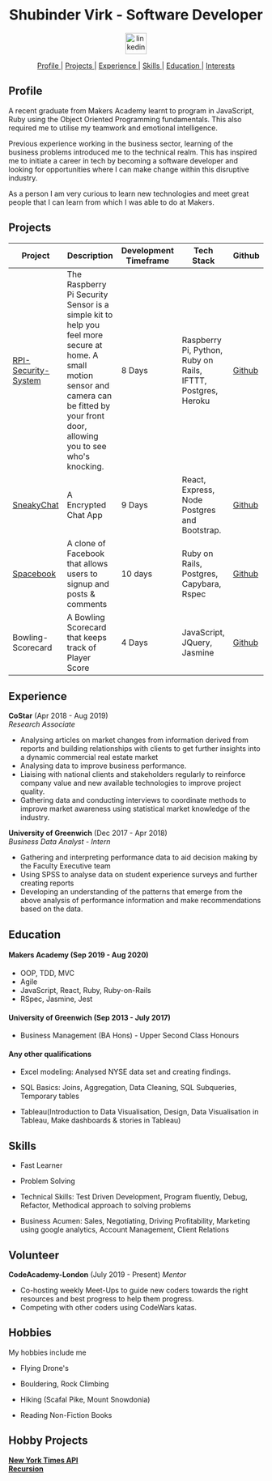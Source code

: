 <h1 align="center">Shubinder Virk - Software Developer</h1>

<div align="center"><a href="https://www.linkedin.com/in/shubinder-virk-40508982/">
<img src="https://www.iconfinder.com/data/icons/free-social-icons/67/linkedin_circle_color-512.png" alt="linkedin" hspace="15" height="42" width="42"></a></div>


<div align="center">

[Profile ](#profile) |
[Projects ](#Projects) |
[Experience ](#Experience) |
[Skills ](#Skills) |
[Education ](#education) |
[Interests ](#interests)

</div>


## Profile

A recent graduate from Makers Academy learnt to program in JavaScript, Ruby using the Object Oriented Programming fundamentals. This also required me to utilise my teamwork and emotional intelligence. 

Previous experience working in the business sector, learning of the business problems introduced me to the technical realm. This has inspired me to initiate a career in tech by becoming a software developer and looking for opportunities where I can make change within this disruptive industry. 

As a person I am very curious to learn new technologies and meet great people that I can learn from which I was able to do at Makers. 



## Projects
| Project       | Description         | Development Timeframe | Tech Stack  | Github |
|---------------|---------------------|-----------------------|---------------|--------------|
| [RPI-Security-System](https://github.com/SHUBV92/RPI-Security-Sensor)| The Raspberry Pi Security Sensor is a simple kit to help you feel more secure at home. A small motion sensor and camera can be fitted by your front door, allowing you to see who's knocking. | 8 Days | Raspberry Pi, Python, Ruby on Rails, IFTTT, Postgres, Heroku | [Github](https://github.com/SHUBV92/RPI-Security-Sensor)|
| [SneakyChat](http://sneakychat2020.herokuapp.com/) | A Encrypted Chat App | 9 Days | React, Express, Node Postgres and Bootstrap. | [Github](https://github.com/SHUBV92/sneakyChat)|
| [Spacebook](https://spaciest-of-books.herokuapp.com/) | A clone of Facebook that allows users to signup and posts & comments |10 days | Ruby on Rails, Postgres, Capybara, Rspec | [Github](https://github.com/SHUBV92/acebook-rails-template)
|Bowling-Scorecard| A Bowling Scorecard that keeps track of Player Score | 4 Days | JavaScript, JQuery, Jasmine | [Github](https://github.com/SHUBV92/bowling-challenge)



## Experience

**CoStar** (Apr 2018 - Aug 2019)    
*Research Associate*  
- Analysing articles on market changes from information derived from reports and building relationships    with clients to get further insights into a dynamic commercial real estate market 
- Analysing data to improve business performance.
- Liaising with national clients and stakeholders regularly to reinforce company value and new           available technologies to improve project quality.
- Gathering data and conducting interviews to coordinate methods to improve market awareness using       statistical market knowledge of the industry.

**University of Greenwich** (Dec 2017 - Apr 2018)   
*Business Data Analyst - Intern*  
- Gathering and interpreting performance data to aid decision making by the Faculty Executive team
- Using SPSS to analyse data on student experience surveys and further creating reports
- Developing an understanding of the patterns that emerge from the above analysis of performance         information and make recommendations based on the data.

## Education

#### Makers Academy (Sep 2019 - Aug 2020)

- OOP, TDD, MVC
- Agile
- JavaScript, React, Ruby, Ruby-on-Rails 
- RSpec, Jasmine, Jest

#### University of Greenwich (Sep 2013 - July 2017)
                                  
- Business Management (BA Hons) - Upper Second Class Honours 

#### Any other qualifications

- Excel modeling: Analysed NYSE data set and creating findings.  
 
- SQL Basics: Joins, Aggregation, Data Cleaning, SQL Subqueries, Temporary tables

- Tableau(Introduction to Data Visualisation, Design, Data Visualisation in Tableau, Make dashboards & stories in Tableau)

## Skills

- Fast Learner 

- Problem Solving 

- Technical Skills: Test Driven Development, Program fluently, Debug, Refactor, Methodical approach to solving problems

- Business Acumen: Sales, Negotiating, Driving Profitability, Marketing using google analytics, Account Management, Client Relations 

## Volunteer

**CodeAcademy-London** (July 2019 - Present)
*Mentor*

- Co-hosting weekly Meet-Ups to guide new coders towards the right resources and best progress to help them progress. 
- Competing with other coders using CodeWars katas. 





## Hobbies

My hobbies include me 

- Flying Drone's

- Bouldering, Rock Climbing 

- Hiking (Scafal Pike, Mount Snowdonia)

- Reading Non-Fiction Books 




## Hobby Projects 
<!-- **[Bouncing DVD](https://editor.p5js.org/SHUBV92/sketches/FF2LETO14)**<br> -->
**[New York Times API](https://editor.p5js.org/SHUBV92/sketches/L5Fs3NTDk)**<br>
**[Recursion](https://editor.p5js.org/SHUBV92/sketches/gdCV3raI5)**<br>
